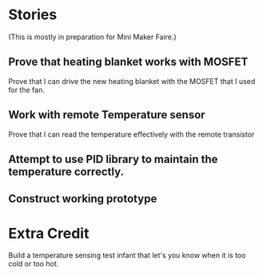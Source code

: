 # Stories

(This is mostly in preparation for Mini Maker Faire.)

## Prove that heating blanket works with MOSFET

Prove that I can drive the new heating blanket with the MOSFET that I used for the fan.

## Work with remote Temperature sensor

Prove that I can read the temperature effectively with the remote transistor

## Attempt to use PID library to maintain the temperature correctly.

## Construct working prototype

# Extra Credit

Build a temperature sensing test infant that let's you know when it is too cold or too hot.
